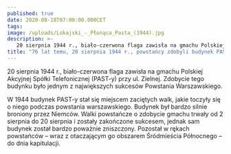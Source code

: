```yaml
---
published: true
date: 2020-08-18T07:00:00.000CET
tags: 
image: /uploads/Lokajski_-_Płonąca_Pasta_(1944).jpg
description: >-
   20 sierpnia 1944 r., biało-czerwona flaga zawisła na gmachu Polskiej Akcyjnej Spółki Telefonicznej (PAST-y) przy ul. Zielnej. Zdobycie tego budynku było jednym z największych sukcesów Powstania Warszawskiego.
title: "76 lat temu, 20 sierpnia 1944 r., powstańcy zdobyli budynek PAST-y"
---
```


20 sierpnia 1944 r., biało-czerwona flaga zawisła na gmachu Polskiej Akcyjnej Spółki Telefonicznej (PAST-y) przy ul. Zielnej. Zdobycie tego budynku było jednym z największych sukcesów Powstania Warszawskiego.

W 1944 budynek PAST-y stał się miejscem zaciętych walk, jakie toczyły się o niego podczas powstania warszawskiego. Budynek był bardzo silnie broniony przez Niemców. Walki powstańcze o zdobycie gmachu trwały od 2 sierpnia do 20 sierpnia i zostały zakończone sukcesem, jednak sam budynek został bardzo poważnie zniszczony. Pozostał w rękach powstańców – wraz z otaczającym go obszarem Śródmieścia Północnego – do dnia kapitulacji. 